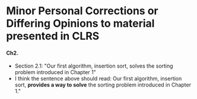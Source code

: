 # Minor Personal Corrections or Differing Opinions to material presented in CLRS


#### Ch2.
- Section 2.1: "Our first algorithm, insertion sort, solves the sorting problem introduced in Chapter 1" 
- I think the sentence above should read: Our first algorithm, insertion sort, __provides a way to solve__ the sorting problem introduced in 
Chapter 1." 
